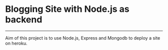 # Blogging Site with Node.js as backend
<hr/>
Aim of this project is to use Node.js, Express and Mongodb to deploy a site on heroku.

